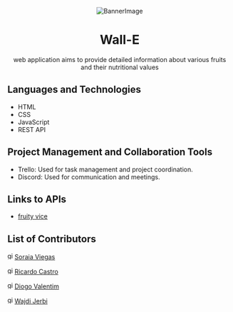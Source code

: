 <p align="center">
  <img src="https://github.com/soraiathegirleffect/Wall-E-CodeForAll-FinalProject/raw/main/Wall-E.jpg" alt="BannerImage">
</p>
<h1 align="center">Wall-E</h1>
<p align="center">web application aims to provide detailed information about various fruits and their nutritional values
</p>

<h2>Languages and Technologies</h2>

<ul>
  <li>HTML</li>
  <li>CSS</li>
  <li>JavaScript</li>
  <li>REST API</li>
</ul>

<h2>Project Management and Collaboration Tools</h2>

<ul>
  <li>Trello: Used for task management and project coordination.</li>
  <li>Discord: Used for communication and meetings.</li>
</ul>

<h2>Links to APIs</h2>

<ul>
  <li><a href="https://www.fruityvice.com/doc/index.html">fruity vice</a></li>
</ul>

<h2>List of Contributors</h1>

  <img width="16" height="16" src="https://img.icons8.com/tiny-color/16/github.png" alt="github"/>[Soraia Viegas](https://github.com/soraiathegirleffect)
 
  <img width="16" height="16" src="https://img.icons8.com/tiny-color/16/github.png" alt="github"/>[Ricardo Castro](https://github.com/Castrocx)
 
  <img width="16" height="16" src="https://img.icons8.com/tiny-color/16/github.png" alt="github"/>[Diogo Valentim](https://github.com/Ashewinder)

  <img width="16" height="16" src="https://img.icons8.com/tiny-color/16/github.png" alt="github"/>[Wajdi Jerbi](https://github.com/WajdiRaydaLuna)
